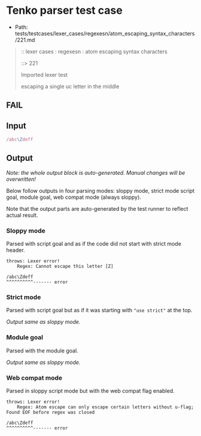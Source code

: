 # Tenko parser test case

- Path: tests/testcases/lexer_cases/regexesn/atom_escaping_syntax_characters/221.md

> :: lexer cases : regexesn : atom escaping syntax characters
>
> ::> 221
>
> Imported lexer test
>
> escaping a single uc letter in the middle

## FAIL

## Input

`````js
/abc\Zdeff
`````

## Output

_Note: the whole output block is auto-generated. Manual changes will be overwritten!_

Below follow outputs in four parsing modes: sloppy mode, strict mode script goal, module goal, web compat mode (always sloppy).

Note that the output parts are auto-generated by the test runner to reflect actual result.

### Sloppy mode

Parsed with script goal and as if the code did not start with strict mode header.

`````
throws: Lexer error!
    Regex: Cannot escape this letter [Z]

/abc\Zdeff
^^^^^^^^^^------- error
`````

### Strict mode

Parsed with script goal but as if it was starting with `"use strict"` at the top.

_Output same as sloppy mode._

### Module goal

Parsed with the module goal.

_Output same as sloppy mode._

### Web compat mode

Parsed in sloppy script mode but with the web compat flag enabled.

`````
throws: Lexer error!
    Regex: Atom escape can only escape certain letters without u-flag; Found EOF before regex was closed

/abc\Zdeff
^^^^^^^^^^------- error
`````


